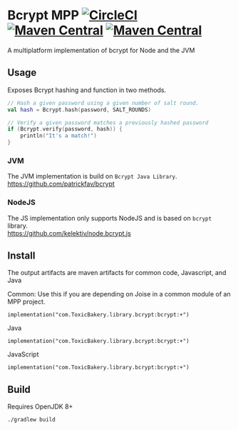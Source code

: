 # Bcrypt MPP [![CircleCI](https://circleci.com/gh/ToxicBakery/bcrypt-mpp.svg?style=svg)](https://circleci.com/gh/ToxicBakery/bcrypt-mpp) [![Maven Central](https://img.shields.io/maven-central/v/com.ToxicBakery.library.bcrypt/bcrypt.svg)](https://oss.sonatype.org/content/repositories/releases/com/ToxicBakery/library/bcrypt/) [![Maven Central](https://img.shields.io/maven-metadata/v/https/oss.sonatype.org/content/repositories/snapshots/com/ToxicBakery/library/bcrypt/bcrypt/maven-metadata.xml.svg)](https://oss.sonatype.org/content/repositories/snapshots/com/ToxicBakery/library/bcrypt/)  
A multiplatform implementation of bcrypt for Node and the JVM

## Usage
Exposes Bcrypt hashing and function in two methods.

```kotlin
// Hash a given password using a given number of salt round.
val hash = Bcrypt.hash(password, SALT_ROUNDS)

// Verify a given password matches a previously hashed password
if (Bcrypt.verify(password, hash)) { 
    println("It's a match!") 
}
```

### JVM
The JVM implementation is build on `Bcrypt Java Library`.  
https://github.com/patrickfav/bcrypt

### NodeJS
The JS implementation only supports NodeJS and is based on `bcrypt` library.  
https://github.com/kelektiv/node.bcrypt.js

## Install
The output artifacts are maven artifacts for common code, Javascript, and Java
 
Common: Use this if you are depending on Joise in a common module of an MPP project.
```
implementation("com.ToxicBakery.library.bcrypt:bcrypt:+")
```

Java
```
implementation("com.ToxicBakery.library.bcrypt:bcrypt:+")
```

JavaScript
```
implementation("com.ToxicBakery.library.bcrypt:bcrypt:+")
```

## Build
Requires OpenJDK 8+

```bash
./gradlew build
```
